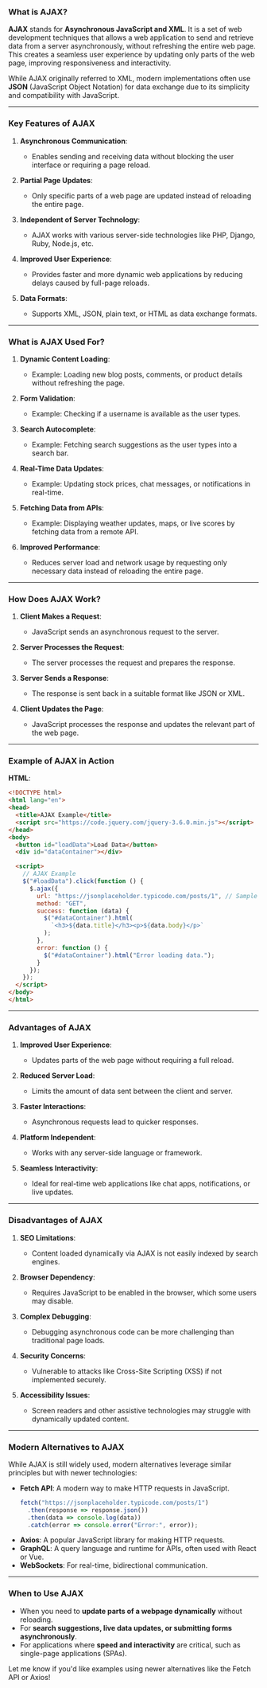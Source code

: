 ### What is AJAX?

**AJAX** stands for **Asynchronous JavaScript and XML**. It is a set of web development techniques that allows a web application to send and retrieve data from a server asynchronously, without refreshing the entire web page. This creates a seamless user experience by updating only parts of the web page, improving responsiveness and interactivity.

While AJAX originally referred to XML, modern implementations often use **JSON** (JavaScript Object Notation) for data exchange due to its simplicity and compatibility with JavaScript.

---

### Key Features of AJAX

1. **Asynchronous Communication**:
   - Enables sending and receiving data without blocking the user interface or requiring a page reload.

2. **Partial Page Updates**:
   - Only specific parts of a web page are updated instead of reloading the entire page.

3. **Independent of Server Technology**:
   - AJAX works with various server-side technologies like PHP, Django, Ruby, Node.js, etc.

4. **Improved User Experience**:
   - Provides faster and more dynamic web applications by reducing delays caused by full-page reloads.

5. **Data Formats**:
   - Supports XML, JSON, plain text, or HTML as data exchange formats.

---

### What is AJAX Used For?

1. **Dynamic Content Loading**:
   - Example: Loading new blog posts, comments, or product details without refreshing the page.

2. **Form Validation**:
   - Example: Checking if a username is available as the user types.

3. **Search Autocomplete**:
   - Example: Fetching search suggestions as the user types into a search bar.

4. **Real-Time Data Updates**:
   - Example: Updating stock prices, chat messages, or notifications in real-time.

5. **Fetching Data from APIs**:
   - Example: Displaying weather updates, maps, or live scores by fetching data from a remote API.

6. **Improved Performance**:
   - Reduces server load and network usage by requesting only necessary data instead of reloading the entire page.

---

### How Does AJAX Work?

1. **Client Makes a Request**:
   - JavaScript sends an asynchronous request to the server.

2. **Server Processes the Request**:
   - The server processes the request and prepares the response.

3. **Server Sends a Response**:
   - The response is sent back in a suitable format like JSON or XML.

4. **Client Updates the Page**:
   - JavaScript processes the response and updates the relevant part of the web page.

---

### Example of AJAX in Action

**HTML**:
```html
<!DOCTYPE html>
<html lang="en">
<head>
  <title>AJAX Example</title>
  <script src="https://code.jquery.com/jquery-3.6.0.min.js"></script>
</head>
<body>
  <button id="loadData">Load Data</button>
  <div id="dataContainer"></div>

  <script>
    // AJAX Example
    $("#loadData").click(function () {
      $.ajax({
        url: "https://jsonplaceholder.typicode.com/posts/1", // Sample API
        method: "GET",
        success: function (data) {
          $("#dataContainer").html(
            `<h3>${data.title}</h3><p>${data.body}</p>`
          );
        },
        error: function () {
          $("#dataContainer").html("Error loading data.");
        }
      });
    });
  </script>
</body>
</html>
```

---

### Advantages of AJAX

1. **Improved User Experience**:
   - Updates parts of the web page without requiring a full reload.

2. **Reduced Server Load**:
   - Limits the amount of data sent between the client and server.

3. **Faster Interactions**:
   - Asynchronous requests lead to quicker responses.

4. **Platform Independent**:
   - Works with any server-side language or framework.

5. **Seamless Interactivity**:
   - Ideal for real-time web applications like chat apps, notifications, or live updates.

---

### Disadvantages of AJAX

1. **SEO Limitations**:
   - Content loaded dynamically via AJAX is not easily indexed by search engines.

2. **Browser Dependency**:
   - Requires JavaScript to be enabled in the browser, which some users may disable.

3. **Complex Debugging**:
   - Debugging asynchronous code can be more challenging than traditional page loads.

4. **Security Concerns**:
   - Vulnerable to attacks like Cross-Site Scripting (XSS) if not implemented securely.

5. **Accessibility Issues**:
   - Screen readers and other assistive technologies may struggle with dynamically updated content.

---

### Modern Alternatives to AJAX

While AJAX is still widely used, modern alternatives leverage similar principles but with newer technologies:
- **Fetch API**: A modern way to make HTTP requests in JavaScript.
  ```javascript
  fetch("https://jsonplaceholder.typicode.com/posts/1")
    .then(response => response.json())
    .then(data => console.log(data))
    .catch(error => console.error("Error:", error));
  ```
- **Axios**: A popular JavaScript library for making HTTP requests.
- **GraphQL**: A query language and runtime for APIs, often used with React or Vue.
- **WebSockets**: For real-time, bidirectional communication.

---

### When to Use AJAX

- When you need to **update parts of a webpage dynamically** without reloading.
- For **search suggestions, live data updates, or submitting forms asynchronously**.
- For applications where **speed and interactivity** are critical, such as single-page applications (SPAs).

Let me know if you'd like examples using newer alternatives like the Fetch API or Axios!